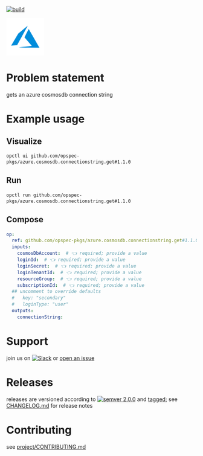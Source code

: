 [![build](https://github.com/opspec-pkgs/azure.cosmosdb.connectionstring.get/actions/workflows/build.yml/badge.svg)](https://github.com/opspec-pkgs/azure.cosmosdb.connectionstring.get/actions/workflows/build.yml)


<img src="icon.svg" alt="icon" height="100px">

# Problem statement

gets an azure cosmosdb connection string

# Example usage

## Visualize

```shell
opctl ui github.com/opspec-pkgs/azure.cosmosdb.connectionstring.get#1.1.0
```

## Run

```
opctl run github.com/opspec-pkgs/azure.cosmosdb.connectionstring.get#1.1.0
```

## Compose

```yaml
op:
  ref: github.com/opspec-pkgs/azure.cosmosdb.connectionstring.get#1.1.0
  inputs:
    cosmosDbAccount:  # 👈 required; provide a value
    loginId:  # 👈 required; provide a value
    loginSecret:  # 👈 required; provide a value
    loginTenantId:  # 👈 required; provide a value
    resourceGroup:  # 👈 required; provide a value
    subscriptionId:  # 👈 required; provide a value
  ## uncomment to override defaults
  #   key: "secondary"
  #   loginType: "user"
  outputs:
    connectionString:
```

# Support

join us on
[![Slack](https://img.shields.io/badge/slack-opctl-E01563.svg)](https://join.slack.com/t/opctl/shared_invite/zt-51zodvjn-Ul_UXfkhqYLWZPQTvNPp5w)
or
[open an issue](https://github.com/opspec-pkgs/azure.cosmosdb.connectionstring.get/issues)

# Releases

releases are versioned according to
[![semver 2.0.0](https://img.shields.io/badge/semver-2.0.0-brightgreen.svg)](http://semver.org/spec/v2.0.0.html)
and [tagged](https://git-scm.com/book/en/v2/Git-Basics-Tagging); see
[CHANGELOG.md](CHANGELOG.md) for release notes

# Contributing

see
[project/CONTRIBUTING.md](https://github.com/opspec-pkgs/project/blob/main/CONTRIBUTING.md)
